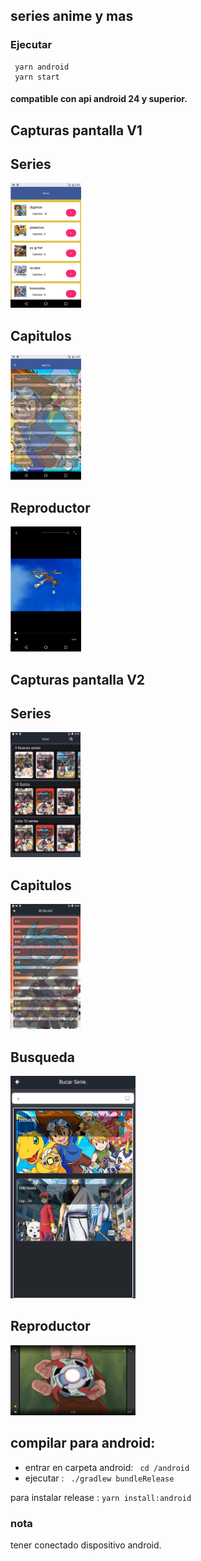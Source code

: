 ## series anime y mas

### Ejecutar
     yarn android
     yarn start
    
#### compatible con api android 24 y superior.

## Capturas pantalla V1
<div style={{display:"inline-block",padding:30}}>

## Series
<img src='./vistasApp/capturas/2_series.png' height='200' />
</div>
<div style={{display:"inline-block",padding:30}}>

## Capitulos
<img src='./vistasApp/capturas/3_capitulos.png' height='200' />
</div>
<div style={{display:"inline-block",padding:30}}>

## Reproductor
<img src='./vistasApp/capturas/4_reproductor.png' height='200' />
</div>

## Capturas pantalla V2
<div style={{display:"inline-block",padding:30}}>

## Series
<img src='./vistasApp/capturas/v2/series_inicio.png' height='200' />
</div>
<div style={{display:"inline-block",padding:30}}>

## Capitulos
<img src='./vistasApp/capturas/v2/series_capitulos.png' height='200' />
</div>
<div style={{display:"inline-block",padding:30}}>

## Busqueda
<img src='./vistasApp/capturas/v2/series_buscar.png' width='200' />
</div>
<div style={{display:"inline-block",padding:30}}>

## Reproductor
<img src='./vistasApp/capturas/v2/series_reproductos.png' width='200' />
</div>



## compilar para android:
    
- entrar en carpeta android: <code> cd /android</code> 
-  ejecutar :
<code> ./gradlew bundleRelease </code> 

para instalar release :
<code>yarn install:android</code>


### nota
tener conectado dispositivo android. 

